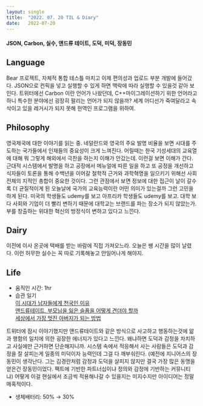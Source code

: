 ```yaml
---
layout:	single
title:	"2022. 07. 20 TIL & Diary"
date:	2022-07-20
---
```


  #### JSON, Carbon, 실수, 앤드류 테이트, 도덕, 미덕, 장동민

## Language  

Bear 프로젝트, 자체적 통합 테스틀 마치고 이제 편의성과 업로드 부분 개발에 들어갔다. JSON으로 컨픽을 넣고 실행할 수 있게 하면 맥락에 따라 실행할 수 있을것 같아 보인다. 트위터에선 Carbon 이란 언어가 나왔던데, C++마이그레이션하기 위한 언어라고 하니 특수한 분야에선 굉장히 팔리는 언어가 되지 않을까? 세계 어디선가 죽여달라고 속삭이고 있을 레거시가 되지 못해 헌역인 프로그램을 위하여.

## Philosophy  

영국제국에 대한 이야기를 읽는 중. 네덜란드와 영국의 주요 발명 비율을 보면 시대를 주도하는 국가들에서 인재들의 중요성이 크게 느껴진다. 어릴때는 한국 기성세대의 교육열에 대해 뭐 그렇게 해외에서 극찬을 하는지 이해가 안갔는데. 이런걸 보면 이해가 간다. 근대적 시스템에서 발명을 하고 공장에서 메뉴얼에 따른 일을 하고 또 공정을 개선하고 식자들이 토론을 통해 수백년을 이어갈 철학적 근거와 과학혁명을 일으키기 위해선 사회 전체의 지적인 총합이 중요한 것이다. 그런 관점에서 보면 정보에 대한 접근이 날이 갈수록 더 균질적이게 된 오늘날에 국가의 교육능력이란 어떤 의미가 있는걸까 그런 고민을 하게 된다. 미국의 학생들도 udemy를 보고 아프리카 학생들도 udemy를 보고. 대학 보다 사회와 기업이 더 빨리 변하기 때문에 대학교는 브랜드를 파는 장소가 되지 않았는가. 부를 창출하는 위대한 혁신의 방정식이 변하고 있다고 느낀다.

## Dairy

이전에 이사 온곳에 택배를 받는 바람에 직접 가져오느라. 오늘은 쌩 시간을 많이 날렸다. 이런 허무한 실수는 꼭 따로 기록해놓고 안일어나게 해야지.

## Life  

- 움직인 시간: 1hr  
- 습관 일기  
[이 시대가 남자들에게 천국인 이유](https://www.youtube.com/watch?v=yoiyZIIL-AI "이 시대가 남자들에게 천국인 이유")  
[앤드류테이트, 부모님을 잃은 슬픔을 어떻게 견뎌야 할까](https://www.youtube.com/watch?v=mOx3dtRk-xo "앤드류테이트, 부모님을 잃은 슬픔을 어떻게 견뎌야 할까")  
[세상에서 가장 멋진 아버지가 되는 방법](https://www.youtube.com/watch?v=Rt-mfGaYY4Q "세상에서 가장 멋진 아버지가 되는 방법")

트위터에 잠시 이야기했지만 앤드류테이트와 같은 방식으로 사고하고 행동하는것에 앎과 행함의 일치에 의한 굉장한 에너지가 있다고 느낀다. 왜냐하면 도덕과 감정을 차치하고 사실에만 근거하면 단순해지니까. 시스템 속에서 적응해서 사는 사람들은 도덕과 감정을 잘 살피는게 일종의 미덕이자 능력인데 그걸 다 깨부숴린다. (예전에 지니어스의 장동민이 생각난다. 그는 김경란처럼 감정과 도덕을 살피지 않지만 결국 가장 많은 동맹을 얻은건 장동민이었다. 팩트에 기반한 파트너십이냐 정의와 감정에 기반하는 커뮤니티냐) 어떻게 이걸 현실에서 조금씩 적용해나갈 수 있을지는 미지수지만 아이디어는 정말 매혹적이다.

- 생체배터리: 50% → 30%

  